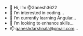 - 👋 Hi, I’m @Ganesh3622
- 👀 I’m interested in coding...
- 🌱 I’m currently learning Angular...
- 💞️ I’m looking to enhance skills...
- 📫 ganeshdarshnala@gmail.com...

<!---
Ganesh3622/Ganesh3622 is a ✨ special ✨ repository because its `README.md` (this file) appears on your GitHub profile.
You can click the Preview link to take a look at your changes.
--->
